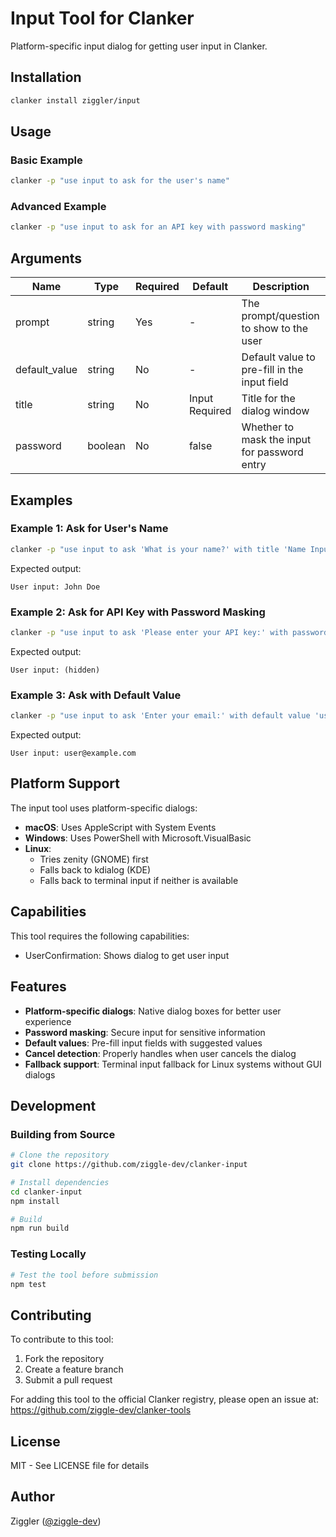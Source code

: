 # Input Tool for Clanker

Platform-specific input dialog for getting user input in Clanker.

## Installation

```bash
clanker install ziggler/input
```

## Usage

### Basic Example

```bash
clanker -p "use input to ask for the user's name"
```

### Advanced Example

```bash
clanker -p "use input to ask for an API key with password masking"
```

## Arguments

| Name | Type | Required | Default | Description |
|------|------|----------|---------|-------------|
| prompt | string | Yes | - | The prompt/question to show to the user |
| default_value | string | No | - | Default value to pre-fill in the input field |
| title | string | No | Input Required | Title for the dialog window |
| password | boolean | No | false | Whether to mask the input for password entry |

## Examples

### Example 1: Ask for User's Name

```bash
clanker -p "use input to ask 'What is your name?' with title 'Name Input'"
```

Expected output:
```
User input: John Doe
```

### Example 2: Ask for API Key with Password Masking

```bash
clanker -p "use input to ask 'Please enter your API key:' with password masking"
```

Expected output:
```
User input: (hidden)
```

### Example 3: Ask with Default Value

```bash
clanker -p "use input to ask 'Enter your email:' with default value 'user@example.com'"
```

Expected output:
```
User input: user@example.com
```

## Platform Support

The input tool uses platform-specific dialogs:

- **macOS**: Uses AppleScript with System Events
- **Windows**: Uses PowerShell with Microsoft.VisualBasic
- **Linux**: 
  - Tries zenity (GNOME) first
  - Falls back to kdialog (KDE)
  - Falls back to terminal input if neither is available

## Capabilities

This tool requires the following capabilities:
- UserConfirmation: Shows dialog to get user input

## Features

- **Platform-specific dialogs**: Native dialog boxes for better user experience
- **Password masking**: Secure input for sensitive information
- **Default values**: Pre-fill input fields with suggested values
- **Cancel detection**: Properly handles when user cancels the dialog
- **Fallback support**: Terminal input fallback for Linux systems without GUI dialogs

## Development

### Building from Source

```bash
# Clone the repository
git clone https://github.com/ziggle-dev/clanker-input

# Install dependencies
cd clanker-input
npm install

# Build
npm run build
```

### Testing Locally

```bash
# Test the tool before submission
npm test
```

## Contributing

To contribute to this tool:
1. Fork the repository
2. Create a feature branch
3. Submit a pull request

For adding this tool to the official Clanker registry, please open an issue at:
https://github.com/ziggle-dev/clanker-tools

## License

MIT - See LICENSE file for details

## Author

Ziggler ([@ziggle-dev](https://github.com/ziggle-dev))